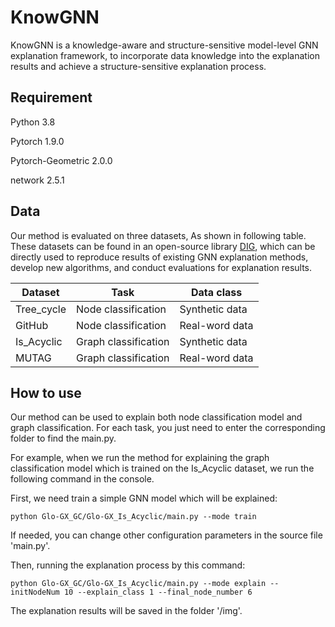 # KnowGNN

 KnowGNN is a knowledge-aware and structure-sensitive model-level GNN explanation framework, to incorporate data knowledge into the explanation results and achieve a structure-sensitive explanation process. 
## Requirement

Python 3.8

Pytorch 1.9.0

Pytorch-Geometric 2.0.0

network 2.5.1

## Data

Our method is evaluated on three datasets, As shown in following table. These datasets can be found in an open-source library [DIG](https://github.com/divelab/DIG/tree/main/dig/xgraph/datasets), which can be directly used to reproduce results of existing GNN explanation methods, develop new algorithms, and conduct evaluations for explanation results.


| Dataset    | Task                  | Data class     |
|------------|-----------------------|----------------|
| Tree_cycle | Node classification   | Synthetic data |
| GitHub     | Node classification   | Real-word data |
| Is_Acyclic | Graph classification  | Synthetic data |
| MUTAG      | Graph classification  | Real-word data |


## How to use

Our method can be used to explain both node classification model and graph classification. For each task, you just need to enter the corresponding folder to find the main.py.

For example, when we run the method for explaining the graph classification model which is trained on the Is_Acyclic dataset, we run the following command in the console.

First, we need train a simple GNN model which will be explained:
```
python Glo-GX_GC/Glo-GX_Is_Acyclic/main.py --mode train
```
If needed, you can change other configuration parameters in the source file 'main.py'.

Then, running the explanation process by this command:

```
python Glo-GX_GC/Glo-GX_Is_Acyclic/main.py --mode explain --initNodeNum 10 --explain_class 1 --final_node_number 6
```

The explanation results will be saved in the folder '/img'.  


